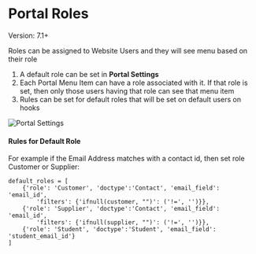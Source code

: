 <!-- add-breadcrumbs -->
# Portal Roles

Version: 7.1+

Roles can be assigned to Website Users and they will see menu based on their role

1. A default role can be set in **Portal Settings**
1. Each Portal Menu Item can have a role associated with it. If that role is set, then only those users having that role can see that menu item
1. Rules can be set for default roles that will be set on default users on hooks

<img class="screenshot" alt="Portal Settings" src="/docs/assets/img/portals/portal-settings.png">

#### Rules for Default Role

For example if the Email Address matches with a contact id, then set role Customer or Supplier:

	default_roles = [
		{'role': 'Customer', 'doctype':'Contact', 'email_field': 'email_id',
			'filters': {'ifnull(customer, "")': ('!=', '')}},
		{'role': 'Supplier', 'doctype':'Contact', 'email_field': 'email_id',
			'filters': {'ifnull(supplier, "")': ('!=', '')}},
		{'role': 'Student', 'doctype':'Student', 'email_field': 'student_email_id'}
	]


